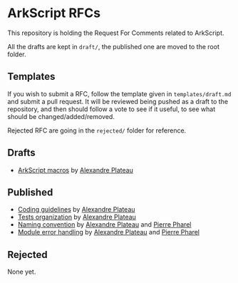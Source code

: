# ArkScript RFCs

This repository is holding the Request For Comments related to ArkScript.

All the drafts are kept in `draft/`, the published one are moved to the root folder.

## Templates

If you wish to submit a RFC, follow the template given in `templates/draft.md` and submit a pull request. It will be reviewed being pushed as a draft to the repository, and then should follow a vote to see if it useful, to see what should be changed/added/removed.

Rejected RFC are going in the `rejected/` folder for reference.

## Drafts

* [ArkScript macros](drafts/005-macros.md) by [Alexandre Plateau](https://github.com/SuperFola)

## Published

* [Coding guidelines](001-coding-guidelines.md) by [Alexandre Plateau](https://github.com/SuperFola)
* [Tests organization](002-tests-organization.md) by [Alexandre Plateau](https://github.com/SuperFola)
* [Naming convention](003-naming-convention.md) by [Alexandre Plateau](https://github.com/SuperFola) and [Pierre Pharel](https://github.com/PierrePharel)
* [Module error handling](004-module-error-handling.md) by [Alexandre Plateau](https://github.com/SuperFola) and [Pierre Pharel](https://github.com/PierrePharel)

## Rejected

None yet.